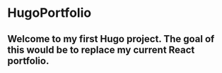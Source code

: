 # HugoPortfolio

## Welcome to my first Hugo project. The goal of this would be to replace my current React portfolio.
